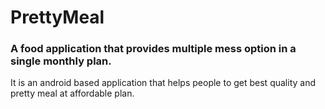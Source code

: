 # PrettyMeal
### A food application that provides multiple mess option in a single monthly plan.
It is an android based application that helps people to get best quality and pretty meal at affordable plan.


